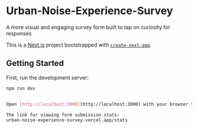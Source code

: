 # Urban-Noise-Experience-Survey
A more visual and engaging survey form built to tap on curiosity for responses

This is a [Next.js](https://nextjs.org) project bootstrapped with [`create-next-app`](https://nextjs.org/docs/app/api-reference/cli/create-next-app).

## Getting Started

First, run the development server:

```bash
npm run dev


Open [http://localhost:3000](http://localhost:3000) with your browser to see the result.

The link for viewing form submission stats:
urban-noise-experience-survey.vercel.app/stats

